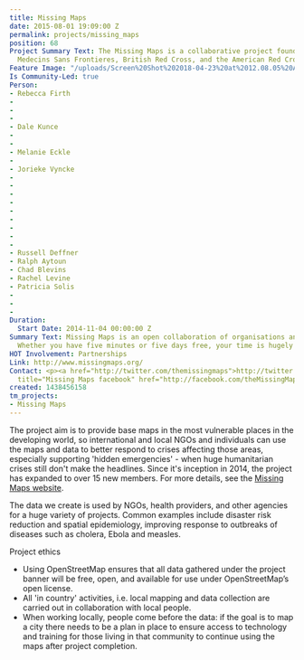 ```yaml
---
title: Missing Maps
date: 2015-08-01 19:09:00 Z
permalink: projects/missing_maps
position: 68
Project Summary Text: The Missing Maps is a collaborative project founded by HOT,
  Medecins Sans Frontieres, British Red Cross, and the American Red Cross.
Feature Image: "/uploads/Screen%20Shot%202018-04-23%20at%2012.08.05%20AM.png"
Is Community-Led: true
Person:
- Rebecca Firth
- 
- 
- 
- Dale Kunce
- 
- 
- Melanie Eckle
- 
- Jorieke Vyncke
- 
- 
- 
- 
- 
- 
- 
- 
- 
- Russell Deffner
- Ralph Aytoun
- Chad Blevins
- Rachel Levine
- Patricia Solis
- 
- 
- 
Duration:
  Start Date: 2014-11-04 00:00:00 Z
Summary Text: Missing Maps is an open collaboration of organisations and individuals.
  Whether you have five minutes or five days free, your time is hugely appreciated!
HOT Involvement: Partnerships
Link: http://www.missingmaps.org/
Contact: <p><a href="http://twitter.com/themissingmaps">http://twitter.com/themissingmaps</a></p><p><a
  title="Missing Maps facebook" href="http://facebook.com/theMissingMaps">http://facebook.com/theMissingMaps</a></p>
created: 1438456158
tm_projects:
- Missing Maps
---
```


The project aim is to provide base maps in the most vulnerable places in the developing world, so international and local NGOs and individuals can use the maps and data to better respond to crises affecting those areas, especially supporting 'hidden emergencies' - when huge humanitarian crises still don't make the headlines. Since it's inception in 2014, the project has expanded to over 15 new members. For more details, see the [Missing Maps website](http://www.missingmaps.org/).

The data we create is used by NGOs, health providers, and other agencies for a huge variety of projects. Common examples include disaster risk reduction and spatial epidemiology, improving response to outbreaks of diseases such as cholera, Ebola and measles.

Project ethics

* Using OpenStreetMap ensures that all data gathered under the project banner will be free, open, and available for use under OpenStreetMap’s open license.
* All 'in country' activities, i.e. local mapping and data collection are carried out in collaboration with local people.
* When working locally, people come before the data: if the goal is to map a city there needs to be a plan in place to ensure access to technology and training for those living in that community to continue using the maps after project completion.